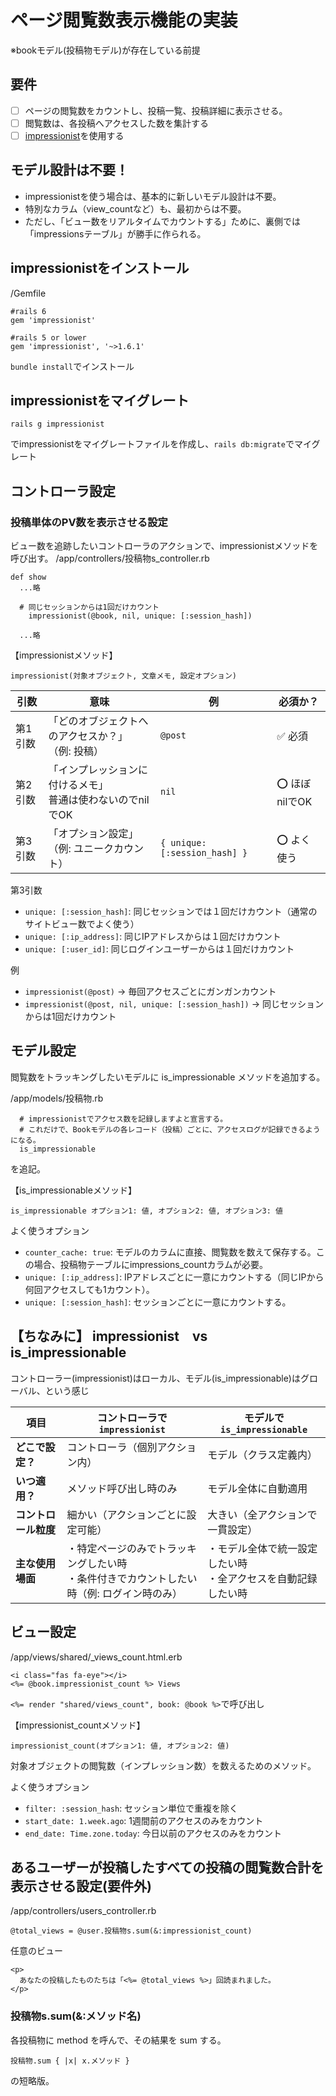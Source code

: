 # ページ閲覧数表示機能の実装
※bookモデル(投稿物モデル)が存在している前提

## 要件
- [ ] ページの閲覧数をカウントし、投稿一覧、投稿詳細に表示させる。
- [ ] 閲覧数は、各投稿へアクセスした数を集計する
- [ ] [impressionist](https://github.com/charlotte-ruby/impressionist)を使用する

## モデル設計は不要！
- impressionistを使う場合は、基本的に新しいモデル設計は不要。
- 特別なカラム（view_countなど）も、最初からは不要。
- ただし、「ビュー数をリアルタイムでカウントする」ために、裏側では「impressionsテーブル」が勝手に作られる。

## impressionistをインストール
/Gemfile
```
#rails 6
gem 'impressionist'

#rails 5 or lower
gem 'impressionist', '~>1.6.1'
```

`bundle install`でインストール

## impressionistをマイグレート
```
rails g impressionist
```
でimpressionistをマイグレートファイルを作成し、`rails db:migrate`でマイグレート

## コントローラ設定
### 投稿単体のPV数を表示させる設定
ビュー数を追跡したいコントローラのアクションで、impressionistメソッドを呼び出す。
/app/controllers/投稿物s_controller.rb
```
def show
  ...略

  # 同じセッションからは1回だけカウント
    impressionist(@book, nil, unique: [:session_hash])

  ...略
```

【impressionistメソッド】
```
impressionist(対象オブジェクト, 文章メモ, 設定オプション)
```
| 引数       | 意味                                   | 例                          | 必須か？      |
|------------|----------------------------------------|-----------------------------|---------------|
| 第1引数    | 「どのオブジェクトへのアクセスか？」<br>（例: 投稿） | `@post`                     | ✅ 必須       |
| 第2引数    | 「インプレッションに付けるメモ」<br>普通は使わないのでnilでOK | `nil`                       | ⭕️ ほぼnilでOK |
| 第3引数    | 「オプション設定」<br>（例: ユニークカウント） | `{ unique: [:session_hash] }` | ⭕️ よく使う   |

第3引数
- `unique: [:session_hash]`: 同じセッションでは１回だけカウント（通常のサイトビュー数でよく使う）
- `unique: [:ip_address]`: 同じIPアドレスからは１回だけカウント
- `unique: [:user_id]`: 同じログインユーザーからは１回だけカウント

例
- `impressionist(@post)` → 毎回アクセスごとにガンガンカウント
- `impressionist(@post, nil, unique: [:session_hash])` → 同じセッションからは1回だけカウント

## モデル設定
閲覧数をトラッキングしたいモデルに is_impressionable メソッドを追加する。

/app/models/投稿物.rb
```
  # impressionistでアクセス数を記録しますよと宣言する。
  # これだけで、Bookモデルの各レコード（投稿）ごとに、アクセスログが記録できるようになる。
  is_impressionable
```
を追記。

【is_impressionableメソッド】
```
is_impressionable オプション1: 値, オプション2: 値, オプション3: 値
```

よく使うオプション
- `counter_cache: true`: モデルのカラムに直接、閲覧数を数えて保存する。この場合、投稿物テーブルにimpressions_countカラムが必要。
- `unique: [:ip_address]`: IPアドレスごとに一意にカウントする（同じIPから何回アクセスしても1カウント）。
- `unique: [:session_hash]`: セッションごとに一意にカウントする。

## 【ちなみに】 impressionist　vs is_impressionable
コントローラー(impressionist)はローカル、モデル(is_impressionable)はグローバル、という感じ

| 項目               | コントローラで`impressionist`               | モデルで`is_impressionable`       |
|--------------------|---------------------------------------------|-----------------------------------|
| **どこで設定？**   | コントローラ（個別アクション内）            | モデル（クラス定義内）            |
| **いつ適用？**     | メソッド呼び出し時のみ                      | モデル全体に自動適用              |
| **コントロール粒度** | 細かい（アクションごとに設定可能）          | 大きい（全アクションで一貫設定）  |
| **主な使用場面**   | ・特定ページのみでトラッキングしたい時<br>・条件付きでカウントしたい時（例: ログイン時のみ） | ・モデル全体で統一設定したい時<br>・全アクセスを自動記録したい時 |


## ビュー設定
/app/views/shared/_views_count.html.erb
```
<i class="fas fa-eye"></i>
<%= @book.impressionist_count %> Views
```
`<%= render "shared/views_count", book: @book %>`で呼び出し

【impressionist_countメソッド】
```
impressionist_count(オプション1: 値, オプション2: 値)
```
対象オブジェクトの閲覧数（インプレッション数）を数えるためのメソッド。

よく使うオプション
- `filter: :session_hash`: セッション単位で重複を除く
- `start_date: 1.week.ago`: 1週間前のアクセスのみをカウント
- `end_date: Time.zone.today`: 今日以前のアクセスのみをカウント

## あるユーザーが投稿したすべての投稿の閲覧数合計を表示させる設定(要件外)
/app/controllers/users_controller.rb
```
@total_views = @user.投稿物s.sum(&:impressionist_count)
```

任意のビュー
```
<p>
  あなたの投稿したものたちは「<%= @total_views %>」回読まれました。
</p>
```

### 投稿物s.sum(&:メソッド名)
各投稿物に method を呼んで、その結果を sum する。

```
投稿物.sum { |x| x.メソッド }
```
の短略版。